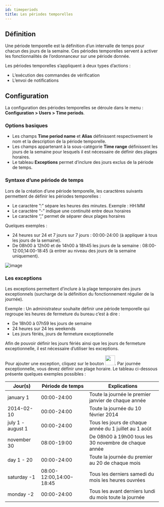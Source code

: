 ```yaml
---
id: timeperiods
title: Les périodes temporelles
---
```


## Définition

Une période temporelle est la définition d’un intervalle de temps pour chacun des jours de la semaine. Ces périodes
temporelles servent à activer les fonctionnalités de l’ordonnanceur sur une période donnée.

Les périodes temporelles s’appliquent à deux types d’actions :

* L’exécution des commandes de vérification
* L’envoi de notifications

## Configuration

La configuration des périodes temporelles se déroule dans le menu : **Configuration > Users > Time periods**.

### Options basiques

* Les champs **Time period name** et **Alias** définissent respectivement le nom et la description de la période
  temporelle.
* Les champs appartenant à la sous-catégorie **Time range** définissent les jours de la semaine pour lesquels il est
  nécessaire de définir des plages horaires.
* Le tableau **Exceptions** permet d’inclure des jours exclus de la période de temps.

### Syntaxe d’une période de temps

Lors de la création d’une période temporelle, les caractères suivants permettent de définir les périodes temporelles :

* Le caractère ”:” sépare les heures des minutes. Exemple : HH:MM
* Le caractère “-” indique une continuité entre deux horaires
* Le caractère ”,” permet de séparer deux plages horaires

Quelques exemples :

* 24 heures sur 24 et 7 jours sur 7 jours : 00:00-24:00 (à appliquer à tous les jours de la semaine).
* De 08h00 à 12h00 et de 14h00 à 18h45 les jours de la semaine : 08:00-12:00,14:00-18:45 (à entrer au niveau des jours
  de la semaine uniquement).

![image](../../assets/configuration/05timeperiod.png)

### Les exceptions

Les exceptions permettent d’inclure à la plage temporaire des jours exceptionnels (surcharge de la définition du
fonctionnement régulier de la journée).

Exemple : Un administrateur souhaite définir une période temporelle qui regroupe les heures de fermeture du bureau
c’est à dire :

* De 18h00 à 07h59 les jours de semaine
* 24 heures sur 24 les weekends
* Les jours fériés, jours de fermeture exceptionnelle

Afin de pouvoir définir les jours fériés ainsi que les jours de fermeture exceptionnelle, il est nécessaire d’utiliser
les exceptions.

Pour ajouter une exception, cliquez sur le bouton <img src="../../assets/configuration/common/navigate_plus.png" width="32" />.
Par journée exceptionnelle, vous devez définir une plage horaire. Le tableau ci-dessous présente quelques exemples
possibles :

| Jour(s)           | Période de temps        | Explications                                           |
| ----------------- | ----------------------- | ------------------------------------------------------ |
| january 1         | 00:00-24:00             | Toute la journée le premier janvier de chaque année    |
| 2014-02-10        | 00:00-24:00             | Toute la journée du 10 février 2014                    |
| july 1 - august 1 | 00:00-24:00             | Tous les jours de chaque année du 1 juillet au 1 août  |
| november 30       | 08:00-19:00             | De 08h00 à 19h00 tous les 30 novembre de chaque année  |
| day 1 - 20        | 00:00-24:00             | Toute la journée du premier au 20 de chaque mois       |
| saturday -1       | 08:00-12:00,14:00-18:45 | Tous les derniers samedi du mois les heures ouvrées    |
| monday -2         | 00:00-24:00             | Tous les avant derniers lundi du mois toute la journée |
